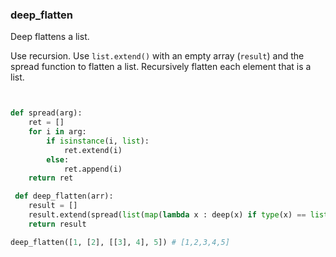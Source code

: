 ### deep_flatten

Deep flattens a list.

Use recursion. Use `list.extend()` with an empty array (`result`) and the spread function to flatten a list. Recursively flatten each element that is a list.

```python 


def spread(arg):
    ret = []
    for i in arg:
        if isinstance(i, list):
            ret.extend(i)
        else:
            ret.append(i)
    return ret

 def deep_flatten(arr):
    result = []
    result.extend(spread(list(map(lambda x : deep(x) if type(x) == list else x,arr))))
    return result


```

```python
deep_flatten([1, [2], [[3], 4], 5]) # [1,2,3,4,5]
```

